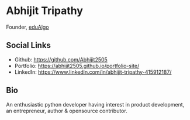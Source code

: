 # Abhijit Tripathy
Founder, <a href="https://edualgo.github.io/organization/">eduAlgo</a>


## Social Links
- Github: https://github.com/Abhijit2505 
- Portfolio: https://abhijit2505.github.io/portfolio-site/
- LinkedIn: https://www.linkedin.com/in/abhijit-tripathy-415912187/

## Bio
An enthusiastic python developer having interest in product development, an entrepreneur, author & opensource contributor.
